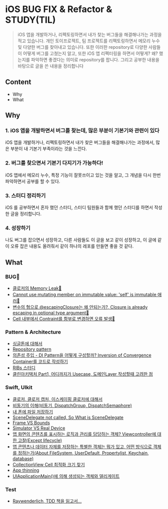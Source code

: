 # iOS BUG FIX & Refactor & STUDY(TIL)

> iOS 앱을 개발하거나, 리펙토링하면서 내가 찾는 버그들을 해결해나가는 과정을 적고 있습니다. 개인 토이프로젝트, 팀 프로젝트를 리펙토링하면서 메모리 누수 및 다양한 버그를 찾아내고 있습니다. 또한 이러한 repository로 다양한 사람들이 어떻게 버그를 고쳤는지 알고, 또한 iOS 앱 리펙터링을 하면서 어떻게? 왜? 했는지를 파악하면 좋겠다는 의미로 repository를 팝니다.
> 그리고 공부한 내용을 바탕으로 글을 쓴 내용을 정리합니다

## Content

- Why
- What

## Why

### 1. iOS 앱을 개발하면서 버그를 찾는데, 많은 부분이 기본기와 관련이 있다

iOS 앱을 개발하거나, 리펙토링하면서 내가 찾은 버그들을 해결해나가는 과정에서, 많은 부분이 내 기본기 부족이라는 것을 느낀다. 


### 2. 버그를 찾으면서 기본기 다지기가 가능하다!

iOS 앱에서 메모리 누수, 특정 기능이 잘못쓰이고 있는 것을 알고, 그 개념을 다시 한번 파악하면서 공부를 할 수 있다.

### 3. 스터디 정리하기

iOS 를 공부하면서 혼자 했던 스터디, 스터디 팀원들과 함께 했던 스터디를 하면서 작성한 글을 정리합니다.

### 4. 성장하기

나도 버그를 잡으면서 성장하고, 다른 사람들도 이 글을 보고 같이 성장하고, 이 글에 같이 오류 잡은 내용도 올려줘서 같이 하나의 레포를 만들면 좋을 것 같다.

## What
### BUG🐛
- [클로저의 Memory Leak🚨](https://guttural-tumble-39b.notion.site/Memory-Leak-7546ddb167b541d7b5c02d97f6cdec64)
- [Cannot use mutating member on immutable value: 'self' is immutable 애러🚨](https://guttural-tumble-39b.notion.site/Cannot-use-mutating-member-on-immutable-value-self-is-immutable-6f9ed1a7705746818c4a8c43bd1d9a85)
- [변수의 형으로 @escapingClosure는 왜 안되는가?, Closure is already escaping in optional type argument🚨](https://guttural-tumble-39b.notion.site/Closure-is-already-escaping-in-optional-type-argument-6ad748c18b1047769171af8fb451372e)
- [Cell 내부에서 Contraint를 함부로 변경하면 오류 발생🚨](https://guttural-tumble-39b.notion.site/Cell-Constraint-279b1e4c163946b5849fee2665fe5fef)


### Pattern & Architecture
- [싱글톤에 대해서](https://github.com/pastapeter/Studying_iOS/tree/master/%EB%AC%B8%EB%B2%95/singleton)
- [Repository pattern](https://github.com/Moms-Touch/MVVM_STUDY/blob/main/Document/Repository%20Pattern.md)
- [의존성 주입 - DI Pattern을 어떻게 구성할까? Inversion of Convergence Container를 코드로 작성하기](https://github.com/pastapeter/iOS-BUG-FIX-STUDY/blob/master/%EC%9D%98%EC%A1%B4%EC%84%B1%20%EC%A3%BC%EC%9E%85/Objects%20%26%20Their%20Dependencies.md)
- [RIBs 스터디](https://github.com/pastapeter/RIBsTutorial)
- [클린아키택처 Part1, 어디까지가 Usecase, 도메인Layer 작성할때 고려한 점](https://github.com/pastapeter/iOS-BUG-FIX-STUDY-TIL-/blob/master/CleanArchitecture/CleanArchitecture_part1.md)



### Swift, UIkit
- [클로저, 클로저 캡처, 이스케이핑 클로저에 대해서](https://github.com/pastapeter/Studying_iOS/tree/master/%EB%AC%B8%EB%B2%95/closure)
- [비동기의 이해(비동기, DispatchGroup, DispatchSemaphore)](https://github.com/pastapeter/Studying_iOS/tree/master/BankManager_concurrency) 
- [내 폰에 파일 저장하기](https://guttural-tumble-39b.notion.site/ac11a000551d45ec97acd9a4ecea970d)
- [SceneDelegate not called, So What is SceneDelegate](https://github.com/pastapeter/iOS-BUG-FIX-STUDY-TIL-/blob/master/SceneDelegate%20not%20called.md)
- [Frame VS Bounds](https://guttural-tumble-39b.notion.site/Bounds-Frame-b242b5848c48499db9d8c5521db9fd4b)
- [Simulator VS Real Device](https://guttural-tumble-39b.notion.site/29d7405c75cb4d3d9f9b7f3e944a965b)
- [앱 화면의 콘텐츠를 표시하는 로직과 관리를 담당하는 객체? Viewcontroller에 대한 고찰(Except lifecycle)](https://guttural-tumble-39b.notion.site/ViewController-87943b7be2eb41aabc7d92b0a5c0955e)
- [앱 콘텐츠나 데이터 자체를 저장하는 특별한 객체는 뭐가 있고, 어떤 방식으로 객체를 정하는가(About FileSystem, UserDefault, Propertylist, Keychain, database)](https://guttural-tumble-39b.notion.site/00b77732c86447a4a9c8435d9375e868)
- [CollectionView Cell 최적화 크기 찾기](https://github.com/Moms-Touch/MOMO/wiki/collectionView-cell%EC%9D%98-%EC%B5%9C%EC%A0%81%ED%99%94-%ED%81%AC%EA%B8%B0-%EC%B0%BE%EA%B8%B0)
- [App thinning](https://guttural-tumble-39b.notion.site/App-thinning-cc2b9444268e40a29a6b145736854036)
- [UIApplicationMain()에 의해 생성되는 객체와 델리게이트](https://guttural-tumble-39b.notion.site/main-c-UIApplicationMain-b484fd5b7a214ec9ade185591a3d136c)

### Test
- [Raywenderlich, TDD 책을 읽고서...](https://github.com/pastapeter/TDD_UnitTest_Study)
